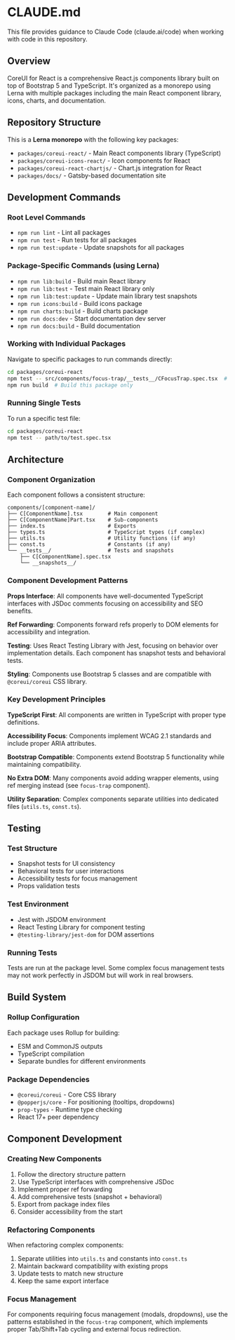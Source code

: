 # CLAUDE.md

This file provides guidance to Claude Code (claude.ai/code) when working with code in this repository.

## Overview

CoreUI for React is a comprehensive React.js components library built on top of Bootstrap 5 and TypeScript. It's organized as a monorepo using Lerna with multiple packages including the main React component library, icons, charts, and documentation.

## Repository Structure

This is a **Lerna monorepo** with the following key packages:
- `packages/coreui-react/` - Main React components library (TypeScript)
- `packages/coreui-icons-react/` - Icon components for React
- `packages/coreui-react-chartjs/` - Chart.js integration for React
- `packages/docs/` - Gatsby-based documentation site

## Development Commands

### Root Level Commands
- `npm run lint` - Lint all packages
- `npm run test` - Run tests for all packages  
- `npm run test:update` - Update snapshots for all packages

### Package-Specific Commands (using Lerna)
- `npm run lib:build` - Build main React library
- `npm run lib:test` - Test main React library only
- `npm run lib:test:update` - Update main library test snapshots
- `npm run icons:build` - Build icons package
- `npm run charts:build` - Build charts package
- `npm run docs:dev` - Start documentation dev server
- `npm run docs:build` - Build documentation

### Working with Individual Packages
Navigate to specific packages to run commands directly:
```bash
cd packages/coreui-react
npm test -- src/components/focus-trap/__tests__/CFocusTrap.spec.tsx  # Run specific test
npm run build  # Build this package only
```

### Running Single Tests
To run a specific test file:
```bash
cd packages/coreui-react
npm test -- path/to/test.spec.tsx
```

## Architecture

### Component Organization
Each component follows a consistent structure:
```
components/[component-name]/
├── C[ComponentName].tsx        # Main component
├── C[ComponentName]Part.tsx    # Sub-components  
├── index.ts                    # Exports
├── types.ts                    # TypeScript types (if complex)
├── utils.ts                    # Utility functions (if any)
├── const.ts                    # Constants (if any)
└── __tests__/                  # Tests and snapshots
    ├── C[ComponentName].spec.tsx
    └── __snapshots__/
```

### Component Development Patterns

**Props Interface**: All components have well-documented TypeScript interfaces with JSDoc comments focusing on accessibility and SEO benefits.

**Ref Forwarding**: Components forward refs properly to DOM elements for accessibility and integration.

**Testing**: Uses React Testing Library with Jest, focusing on behavior over implementation details. Each component has snapshot tests and behavioral tests.

**Styling**: Components use Bootstrap 5 classes and are compatible with `@coreui/coreui` CSS library.

### Key Development Principles

**TypeScript First**: All components are written in TypeScript with proper type definitions.

**Accessibility Focus**: Components implement WCAG 2.1 standards and include proper ARIA attributes.

**Bootstrap Compatible**: Components extend Bootstrap 5 functionality while maintaining compatibility.

**No Extra DOM**: Many components avoid adding wrapper elements, using ref merging instead (see `focus-trap` component).

**Utility Separation**: Complex components separate utilities into dedicated files (`utils.ts`, `const.ts`).

## Testing

### Test Structure
- Snapshot tests for UI consistency
- Behavioral tests for user interactions  
- Accessibility tests for focus management
- Props validation tests

### Test Environment
- Jest with JSDOM environment
- React Testing Library for component testing
- `@testing-library/jest-dom` for DOM assertions

### Running Tests
Tests are run at the package level. Some complex focus management tests may not work perfectly in JSDOM but will work in real browsers.

## Build System

### Rollup Configuration
Each package uses Rollup for building:
- ESM and CommonJS outputs
- TypeScript compilation
- Separate bundles for different environments

### Package Dependencies
- `@coreui/coreui` - Core CSS library
- `@popperjs/core` - For positioning (tooltips, dropdowns)
- `prop-types` - Runtime type checking
- React 17+ peer dependency

## Component Development

### Creating New Components
1. Follow the directory structure pattern
2. Use TypeScript interfaces with comprehensive JSDoc
3. Implement proper ref forwarding
4. Add comprehensive tests (snapshot + behavioral)
5. Export from package index files
6. Consider accessibility from the start

### Refactoring Components
When refactoring complex components:
1. Separate utilities into `utils.ts` and constants into `const.ts`
2. Maintain backward compatibility with existing props
3. Update tests to match new structure
4. Keep the same export interface

### Focus Management
For components requiring focus management (modals, dropdowns), use the patterns established in the `focus-trap` component, which implements proper Tab/Shift+Tab cycling and external focus redirection.